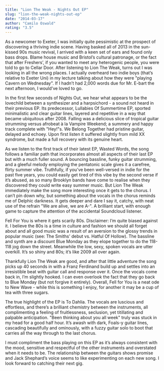 ```yaml
---
title: "Lion The Weak - Nights Out EP"
slug: "lion-the-weak-nights-out-ep"
date: "2014-03-17"
author: "Camilo Oswald"
rating: "3.5"
---
```


As a newcomer to Exeter, I was initially quite pessimistic at the prospect of discovering a thriving indie scene. Having basked all of 2013 in the sun-kissed 90s music revival, I arrived with a keen set of ears and found only bass drops. Blame house music and Bristol’s cultural patronage, or the fact that after Freshers’, if you wanted to meet any heterogenic people, you were told to go to Cellar Door. After listening to Lion The Weak, turns out I was looking in all the wrong places. I actually overheard two indie boys (that’s relative to Exeter Uni) in my lecture talking about how they were "playing Cavern on Wednesday". If I hadn’t had 2,000 words due for Mr. E-bart the next afternoon, I would’ve loved to go.

In the first few seconds of Nights Out, we hear what appears to be the lovechild between a synthesizer and a harpsichord - a sound not heard in their previous EP. Its predecessor, Lullabies Of Summertime EP, sported minimalistic and clear guitar lines, layered and repetitive in a way that became ubiquitous after 2008. Falling was a delicious slice of tropical guitar strumming versus afrobeat à la Vampire Weekend; a summery and happy track complete with "Hey!"s. We Belong Together had pristine guitar, delayed and echoey. Upon first listen it suffered slightly from mild XX syndrome, but made a full recovery with its genuine heart.

As we listen to the first track of their latest EP, Wasted Words, the song follows a familiar path that incorporates almost all aspects of their last EP but with a much fuller sound. A bouncing bassline, funky guitar strumming, and a gleeful melody employing the pentatonic scale gives it a carefree, flirty summer vibe. Truthfully, if you’ve been well-versed in indie for the past five years, you could easily get tired of this vibe by the second verse if it’s abused, as so many Brooklyn bands have come to realise when they discovered they could write easy summer music. But Lion The Weak immediately make the song more interesting once it gets to the chorus. I can’t pin down why, but something about the vocals in the chorus reminds me of Delphic darkness. It gets deeper and dare I say it, catchy, with neat use of the refrain "We are alive, we are A-". A brilliant start, with enough game to capture the attention of the accidental Soundcloud listener.

Fell For You is where it gets scarily 80s. Disclaimer: I’m quite biased against it. I believe the 80s is a time in culture and fashion we should all forget about and all good music was a result of an aversion to the glossy trends in popular music (see: The Smiths' debut vs. Hatful Of Hollow). The bassline and synth are a discount Blue Monday as they elope together to do the 118-118 jog down the street. Meanwhile the low, sexy, spoken vocals are utter overkill. It’s so shiny and 80s; it’s like 2009 all over again.

Thankfully Lion The Weak are good, and after that little adventure the song picks up 40 seconds in with a Franz Ferdinand build up and settles into an irresistible beat with guitar call and response over it. Once the vocals come back in, I’m slightly hooked. I can even overlook the fact that they go back to Blue Monday (but not forgive it entirely). Overall, Fell for You is a neat ode to New Wave - while this is something I enjoy, for another it may be a cup of tea with three sugars.

The true highlight of the EP is To Dahlia. The vocals are luscious and effortless, and there’s a brilliant chemistry between the instruments, all complimenting a feeling of fruitlessness, seclusion, yet titillating and palpable anticipation. "Been thinking about you all week" truly was stuck in my head for a good half hour. It’s awash with dark, Foals-y guitar lines, cascading beautifully and ominously, with a fuzzy guitar solo to boot that carries all the way through to the last chorus.

I must compliment the bass playing on this EP as it’s always consistent with the mood, sensitive and respectful of the other instruments and overstated when it needs to be. The relationship between the guitars shows promise and Jack Shephard’s voice seems to like experimenting on each new song. I look forward to catching their next gig.
